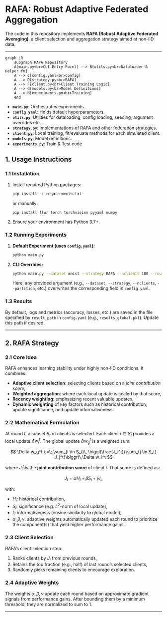 # RAFA: Robust Adaptive Federated Aggregation

The code in this repository implements **RAFA (Robust Adaptive Federated Averaging)**, a client selection and aggregation strategy aimed at non-IID data.

---

```mermaid
graph LR
    subgraph RAFA Repository
    A[main.py<br>CLI Entry Point] --> B[utils.py<br>Dataloader & Helper fn]
    A --> C[config.yaml<br>Config]
    A --> D[strategy.py<br>RAFA]
    A --> F[client.py<br>Client Training Logic]
    A --> G[models.py<br>Model Definitions]
    A --> H[experiments.py<br>Training]
    end
```

- **`main.py`**: Orchestrates experiments.  
- **`config.yaml`**: Holds default hyperparameters.  
- **`utils.py`**: Utilities for dataloading, config loading, seeding, argument overrides etc...  
- **`strategy.py`**: Implementations of RAFA and other federation strategies.  
- **`client.py`**: Local training, fit/evaluate methods for each simulated client.  
- **`models.py`**: Model definitions.  
- **`experiments.py`**: Train & Test code

## 1. Usage Instructions

### 1.1 Installation

1. Install required Python packages:
   ```bash
   pip install -r requirements.txt
   ```
   or manually:
   ```bash
   pip install flwr torch torchvision pyyaml numpy
   ```
2. Ensure your environment has Python 3.7+.

### 1.2 Running Experiments

1. **Default Experiment (uses `config.yaml`):**
   ```bash
   python main.py
   ```
2. **CLI Overrides:**
   ```bash
   python main.py --dataset mnist --strategy RAFA --nclients 100 --rounds 30
   ```
   Here, any provided argument (e.g., `--dataset`, `--strategy`, `--nclients`, `--partition`, etc.) overwrites the corresponding field in `config.yaml`.

### 1.3 Results

By default, logs and metrics (accuracy, losses, etc.) are saved in the file specified by `result_path` in `config.yaml` (e.g., `results_global.pkl`). Update this path if desired.

---

## 2. RAFA Strategy

### 2.1 Core Idea

RAFA enhances learning stability under highly non-IID conditions. It combines:

- **Adaptive client selection**: selecting clients based on a *joint contribution score*,
- **Weighted aggregation**: where each local update is scaled by that score,
- **Recency weighting**: emphasizing recent valuable updates,
- **Dynamic weighting** of key factors such as historical contribution, update significance, and update informativeness.

### 2.2 Mathematical Formulation

At round $t$, a subset $S_t$ of clients is selected. Each client $i \in S_t$ provides a local update $\Delta w_i^t$. The global update $\Delta w_g^t$ is a weighted sum:

$$
\Delta w_g^t \;=\; \sum_{i \in S_t}\, \biggl(\frac{J_i^t}{\sum_{j \in S_t} J_j^t}\biggr)\,\Delta w_i^t
$$

where $J_i^t$ is the **joint contribution score** of client $i$. That score is defined as:

$$
J_i = \alpha H_i \;+\; \beta S_i \;+\; \gamma I_i,
$$

with:
- $H_i$: historical contribution,
- $S_i$: significance (e.g. $L^2$-norm of local update),
- $I_i$: informativeness (cosine similarity to global model),
- $\alpha, \beta, \gamma$: adaptive weights automatically updated each round to prioritize the component(s) that yield higher performance gains.

### 2.3 Client Selection

RAFA’s client selection step:
1. Ranks clients by $J_i$ from previous rounds,
2. Retains the top fraction (e.g., half) of last round’s selected clients,
3. Randomly picks remaining clients to encourage exploration.

### 2.4 Adaptive Weights

The weights $\alpha, \beta, \gamma$ update each round based on approximate gradient signals from performance gains. After bounding them by a minimum threshold, they are normalized to sum to 1.

---



